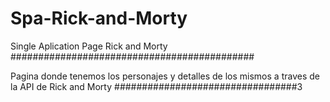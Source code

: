 # Spa-Rick-and-Morty
Single Aplication Page Rick and Morty
############################################

Pagina donde tenemos los personajes y detalles de los mismos a traves de la API de Rick and Morty
#################################3
